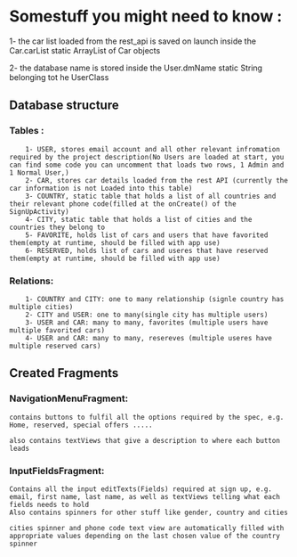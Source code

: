 # Somestuff you might need to know :
  1- the car list loaded from the rest_api is saved on launch inside the Car.carList static ArrayList of Car objects
  
  2- the database name is stored inside the User.dmName static String belonging tot he UserClass
## Database structure
### Tables : 
        1- USER, stores email account and all other relevant infromation required by the project description(No Users are loaded at start, you can find some code you can uncomment that loads two rows, 1 Admin and 1 Normal User,)
        2- CAR, stores car details loaded from the rest API (currently the car information is not Loaded into this table)
        3- COUNTRY, static table that holds a list of all countries and their relevant phone code(filled at the onCreate() of the SignUpActivity)
        4- CITY, static table that holds a list of cities and the countries they belong to
        5- FAVORITE, holds list of cars and users that have favorited them(empty at runtime, should be filled with app use)
        6- RESERVED, holds list of cars and useres that have reserved them(empty at runtime, should be filled with app use)
### Relations:
        1- COUNTRY and CITY: one to many relationship (signle country has multiple cities)
        2- CITY and USER: one to many(single city has multiple users)
        3- USER and CAR: many to many, favorites (multiple users have multiple favorited cars)
        4- USER and CAR: many to many, resereves (multiple useres have multiple reserved cars)
        
## Created Fragments 
### NavigationMenuFragment:
    contains buttons to fulfil all the options required by the spec, e.g. Home, reserved, special offers .....

    also contains textViews that give a description to where each button leads
### InputFieldsFragment:
    Contains all the input editTexts(Fields) required at sign up, e.g. email, first name, last name, as well as textViews telling what each fields needs to hold
    Also contains spinners for other stuff like gender, country and cities

    cities spinner and phone code text view are automatically filled with appropriate values depending on the last chosen value of the country spinner
    
